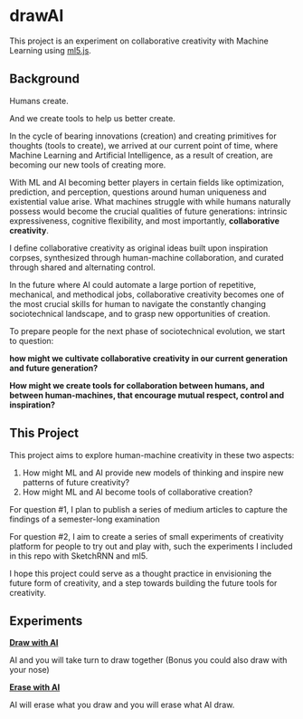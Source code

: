 # drawAI

This project is an experiment on collaborative creativity with Machine Learning using [ml5.js](https://ml5js.org).

## Background

Humans create. 

And we create tools to help us better create. 

In the cycle of bearing innovations (creation) and creating primitives for thoughts (tools to create), 
we arrived at our current point of time, 
where Machine Learning and Artificial Intelligence, as a result of creation, 
are becoming our new tools of creating more. 

With ML and AI becoming better players in certain fields like optimization, prediction, and perception,
questions around human uniqueness and existential value arise.
What machines struggle with while humans naturally possess would become the crucial qualities of future generations:
intrinsic expressiveness, cognitive flexibility, and most importantly, **collaborative creativity**. 

I define collaborative creativity as original ideas
built upon inspiration corpses, 
synthesized through human-machine collaboration, 
and curated through shared and alternating control.

In the future where AI could automate a large portion of repetitive, mechanical, and methodical jobs, 
collaborative creativity becomes one of the most crucial skills for human
to navigate the constantly changing sociotechnical landscape, 
and to grasp new opportunities of creation. 

To prepare people for the next phase of sociotechnical evolution, we start to question: 

**how might we cultivate collaborative creativity in our current generation and future generation?**

**How might we create tools for collaboration between humans, and between human-machines, that encourage mutual respect, control and inspiration?**


## This Project

This project aims to explore human-machine creativity in these two aspects: 
1. How might ML and AI provide new models of thinking and inspire new patterns of future creativity? 
2. How might ML and AI become tools of collaborative creation? 

For question #1, I plan to publish a series of medium articles to capture the findings of a semester-long examination

For question #2, I aim to create a series of small experiments of creativity platform for people to try out and play with, such the experiments I included in this repo with SketchRNN and ml5. 

I hope this project could serve as a thought practice in envisioning the future form of creativity, and a step towards building the future tools for creativity. 


## Experiments

[**Draw with AI**](/drawWithAI)

AI and you will take turn to draw together (Bonus you could also draw with your nose)

[**Erase with AI**](/eraseWithAI)

AI will erase what you draw and you will erase what AI draw. 
